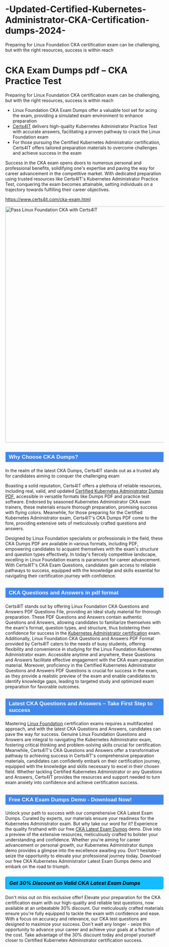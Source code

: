 # -Updated-Certified-Kubernetes-Administrator-CKA-Certification-dumps-2024-
Preparing for Linux Foundation CKA certification exam can be challenging, but with the right resources, success is within reach
            <h1>CKA Exam Dumps pdf – CKA <span class="exam_variation">Practice Test</span></h1>                        <p>Preparing for Linux Foundation CKA certification exam can be challenging, but with the right resources, success is within reach</p>                        <ul>                <li>Linux Foundation CKA Exam Dumps offer a valuable tool set for acing the exam, providing a simulated exam environment to enhance preparation</li>                <li><a href="https://www.certs4it.com/">Certs4IT</a> delivers high-quality Kubernetes Administrator <span class="exam_variation">Practice Test</span> with accurate answers, facilitating a proven pathway to crack the Linux Foundation exam</li>                <li>For those pursuing the Certified Kubernetes Administrator certification, Certs4IT offers tailored preparation materials to overcome challenges and achieve success in the exam</li>            </ul>                        <p>Success in the CKA exam opens doors to numerous personal and professional benefits, solidifying one's expertise and paving the way for career advancement in the competitive market. With dedicated preparation using trusted resources like Certs4IT's Kubernetes Administrator <span class="exam_variation">Practice Test</span>, conquering the exam becomes attainable, setting individuals on a trajectory towards fulfilling their career objectives.</p>                        <p><a href="https://www.certs4it.com/cka-exam.html">https://www.certs4it.com/cka-exam.html</a></p>            <p><a href="https://www.certs4it.com/"><img src="https://www.certs4it.com//images/premium-quality-exam-dumps-certs4it.jpg" class="postImage" alt="Pass Linux Foundation CKA with Certs4IT" width="750"></a></p>                         <h2 style="background: #4287ec; border: 1px solid #cccccc; padding: 5px 10px;">                <span style="color: #ffffff;">                    <span style="font-size: 11pt;">                        <span style="line-height: normal;">                            <span style="font-family: Calibri,sans-serif;">                                <strong>                                    <span style="font-size: 13.0pt;">Why Choose CKA Dumps?</span>                                </strong>                            </span>                        </span>                    </span>                </span>            </h2>            <p>In the realm of the latest CKA Dumps, Certs4IT stands out as a trusted ally for candidates aiming to conquer the challenging exam</p>            <p>Boasting a solid reputation, Certs4IT offers a plethora of reliable resources, including real, valid, and updated <a href="https://www.certs4it.com/cka-exam.html">Certified Kubernetes Administrator <span class="exam_variation2">Dumps PDF</span></a>, accessible in versatile formats like <span class="exam_variation2">Dumps PDF</span> and practice test software. Endorsed by seasoned Kubernetes Administrator CKA exam trainers, these materials ensure thorough preparation, promising success with flying colors. Meanwhile, for those preparing for the Certified Kubernetes Administrator exam, Certs4IT's CKA <span class="exam_variation2">Dumps PDF</span> come to the fore, providing extensive sets of meticulously crafted questions and answers.</p>            <p>Designed by Linux Foundation specialists or professionals in the field, these CKA <span class="exam_variation2">Dumps PDF</span> are available in various formats, including PDF, empowering candidates to acquaint themselves with the exam's structure and question types effectively. In today's fiercely competitive landscape, excelling in Linux Foundation exams is paramount for career advancement. With Certs4IT's CKA Exam Questions, candidates gain access to reliable pathways to success, equipped with the knowledge and skills essential for navigating their certification journey with confidence.</p>                        <h2 style="background: #4287ec; border: 1px solid #cccccc; padding: 5px 10px;">                <span style="color: #ffffff;">                    <span style="font-size: 11pt;">                        <span style="line-height: normal;">                            <span style="font-family: Calibri,sans-serif;">                                <strong>                                    <span style="font-size: 13.0pt;">CKA <span class="exam_variation3">Questions and Answers</span> in pdf format</span>                                </strong>                            </span>                        </span>                    </span>                </span>            </h2>            <p>Certs4IT stands out by offering Linux Foundation CKA <span class="exam_variation3">Questions and Answers</span> PDF Questions File, providing an ideal study material for thorough preparation. These PDF <span class="exam_variation3">Questions and Answers</span> contain authentic <span class="exam_variation3">Questions and Answers</span>, allowing candidates to familiarize themselves with the exam's format, question types, and structure, thus bolstering their confidence for success in the <a href="https://www.certs4it.com/kubernetes-administrator-certification-exams.html">Kubernetes Administrator certification</a> exam. Additionally, Linux Foundation CKA  <span class="exam_variation3">Questions and Answers</span> PDF Format provided by Certs4IT caters to the needs of busy students, offering flexibility and convenience in studying for the Linux Foundation Kubernetes Administrator exam. Accessible anytime and anywhere, these <span class="exam_variation3">Questions and Answers</span> facilitate effective engagement with the CKA exam preparation material. Moreover, proficiency in the Certified Kubernetes Administrator <span class="exam_variation3">Questions and Answers</span> PDF Questions is crucial for success in the exam, as they provide a realistic preview of the exam and enable candidates to identify knowledge gaps, leading to targeted study and optimized exam preparation for favorable outcomes.</p>                        <h2 style="background: #4287ec; border: 1px solid #cccccc; padding: 5px 10px;">                <span style="color: #ffffff;">                    <span style="font-size: 11pt;">                        <span style="line-height: normal;">                            <span style="font-family: Calibri,sans-serif;">                                <strong>                                    <span style="font-size: 13.0pt;">Latest CKA <span class="exam_variation3">Questions and Answers</span> – Take First Step to success</span>                                </strong>                            </span>                        </span>                    </span>                </span>            </h2>           <p>Mastering <a href="https://www.certs4it.com/linux-foundation-certification-exams.html">Linux Foundation</a> certification exams requires a multifaceted approach, and with the latest CKA <span class="exam_variation3">Questions and Answers</span>, candidates can pave the way for success. Genuine Linux Foundation <span class="exam_variation3">Questions and Answers</span> are integral to navigating the Kubernetes Administrator exam, fostering critical thinking and problem-solving skills crucial for certification. Meanwhile, Certs4IT's CKA <span class="exam_variation3">Questions and Answers</span> offer a transformative pathway to achieving success in Certs4IT's comprehensive preparation materials, candidates can confidently embark on their certification journey, equipped with the knowledge and skills necessary to excel in their chosen field. Whether tackling Certified Kubernetes Administrator or any <span class="exam_variation3">Questions and Answers</span>, Certs4IT provides the resources and support needed to turn exam anxiety into confidence and achieve certification success.</p>                        <h2 style="background: #4287ec; border: 1px solid #cccccc; padding: 5px 10px;">                <span style="color: #ffffff;">                    <span style="font-size: 11pt;">                        <span style="line-height: normal;">                            <span style="font-family: Calibri,sans-serif;">                                <strong>                                    <span style="font-size: 13.0pt;">Free CKA Exam Dumps Demo - Download Now!</span>                                </strong>                            </span>                        </span>                    </span>                </span>            </h2>                        <p>Unlock your path to success with our comprehensive CKA <span class="exam_variation4">Latest Exam Dumps</span>. Curated by experts, our materials ensure your readiness for the Kubernetes Administrator exam. But why take our word for it? Experience the quality firsthand with our free <a href="https://www.certs4it.com/cka-exam.html">CKA <span class="exam_variation4">Latest Exam Dumps</span></a> demo. Dive into a preview of the extensive resources, meticulously crafted to bolster your understanding and confidence. Whether you're aiming for career advancement or personal growth, our Kubernetes Administrator dumps demo provides a glimpse into the excellence awaiting you. Don't hesitate - seize the opportunity to elevate your professional journey today. Download our free CKA Kubernetes Administrator <span class="exam_variation4">Latest Exam Dumps</span> demo and embark on the road to triumph.</p>                        <h3>                <strong>                    <span style="display: block; color: #000000; background: #14BDFF; border: 0.5px solid #AED6F1; border-left: 3px solid #3498DB; padding: .6em; border-radius: 6px;">                        <em>Get 30% Discount on Valid CKA <span class="exam_variation4">Latest Exam Dumps</span></em>                    </span>                </strong>            </h3>            <p>Don't miss out on this exclusive offer! Elevate your preparation for the CKA certification exam with our high-quality and reliable test questions, now available at an unbeatable 30% discount. Our meticulously crafted materials ensure you're fully equipped to tackle the exam with confidence and ease. With a focus on accuracy and relevance, our CKA test questions are designed to maximize your success. Don't wait any longer - seize this opportunity to advance your career and achieve your goals at a fraction of the cost. Take advantage of the 30% discount today and propel yourself closer to Certified Kubernetes Administrator certification success.</p>        
